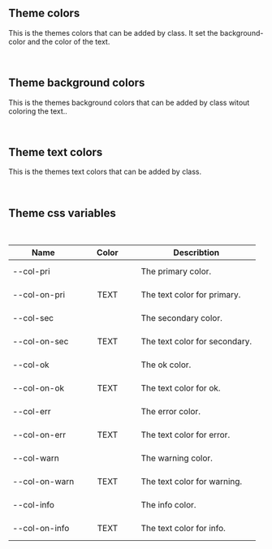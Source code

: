 ## Theme colors

This is the themes colors that can be added by class.
It set the background-color and the color of the text.

<hhl-live-editor title="Theme colors" htmlCode='
    <template>
    <H_row>
      <div class="col-pri">col-pri</div>
      <div class="col-sec">col-sec</div>
      <div class="col-err">col-err</div>
      <div class="col-warn">col-warn</div>
      <div class="col-ok">col-ok</div>
      <div class="col-info">col-info</div>
      <div class="col-black">col-black</div>
      <div class="col-white">col-white</div>
    </H_row>
    </template>
    <xstyle>
      div div {
        padding: 9px 0;
        margin: 4px;
        width: 120px;
        text-align: center; 
        box-shadow: var(--shadow-1);
      }
    </xstyle>
'>
</hhl-live-editor>
<br/>

## Theme background colors

This is the themes background colors that can be added by class witout coloring the text..

<hhl-live-editor title="Theme background colors" htmlCode='
    <template>
    <H_row>
      <div class="col-bg-pri">col-bg-pri</div>
      <div class="col-bg-sec">col-bg-sec</div>
      <div class="col-bg-err">col-bg-err</div>
      <div class="col-bg-warn">col-bg-warn</div>
      <div class="col-bg-ok">col-bg-ok</div>
      <div class="col-bg-info">col-bg-info</div>
      <div class="col-bg-black">col-bg-black</div>
      <div class="col-bg-white">col-bg-white</div>
    </H_row>
    </template>
    <xstyle>
      div div {
        padding: 9px 0;
        margin: 4px;
        width: 120px;
        text-align: center; 
        box-shadow: var(--shadow-1);
      }
    </xstyle>
'>
</hhl-live-editor>
<br/>

## Theme text colors

This is the themes text colors that can be added by class.

<hhl-live-editor title="Theme text colors" htmlCode='
    <template>
      <H_row>
        <h3 class="col-txt-pri">col-txt-pri</h3>
        <h3 class="col-txt-sec">col-txt-sec</h3>
        <h3 class="col-txt-err">col-txt-err</h3>
        <h3 class="col-txt-warn">col-txt-warn</h3>
        <h3 class="col-txt-ok">col-txt-ok</h3>
        <h3 class="col-txt-info">col-txt-info</h3>
        <h3 class="col-txt-black">col-txt-black</h3>
        <h3 class="col-txt-white col-bg-black">col-txt-white</h3>
      </H_row>
    </template>
    <xstyle>
      h3 {
        padding:3px 9px;
        box-shadow: var(--shadow-1);
        margin: 0;
      }
    </xstyle>
'>
</hhl-live-editor>
<br/>

## Theme css variables

  <br/>

| Name          | Color                                      | Describtion                   |
| ------------- | ------------------------------------------ | ----------------------------- |
| --col-pri     | <div class="boxCssVar col-pri"></div>      | The primary color.            |
| --col-on-pri  | <div class="boxCssVar col-pri">TEXT</div>  | The text color for primary.   |
| --col-sec     | <div class="boxCssVar col-sec"></div>      | The secondary color.          |
| --col-on-sec  | <div class="boxCssVar col-sec">TEXT</div>  | The text color for secondary. |
| --col-ok      | <div class="boxCssVar col-ok"></div>       | The ok color.                 |
| --col-on-ok   | <div class="boxCssVar col-ok">TEXT</div>   | The text color for ok.        |
| --col-err     | <div class="boxCssVar col-err"></div>      | The error color.              |
| --col-on-err  | <div class="boxCssVar col-err">TEXT</div>  | The text color for error.     |
| --col-warn    | <div class="boxCssVar col-warn"></div>     | The warning color.            |
| --col-on-warn | <div class="boxCssVar col-warn">TEXT</div> | The text color for warning.   |
| --col-info    | <div class="boxCssVar col-info"></div>     | The info color.               |
| --col-on-info | <div class="boxCssVar col-info">TEXT</div> | The text color for info.      |

<br/>

<style>
.boxCssVar {
    height: 40px;
    width: 100px;
    display: flex;
    justify-content: center;
    align-items: center;
    margin: auto;
}
</style>
